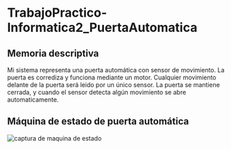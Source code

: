 # TrabajoPractico-Informatica2_PuertaAutomatica

## Memoria descriptiva

Mi sistema representa una puerta automática con sensor de movimiento. La puerta es corrediza y funciona mediante un motor. Cualquier movimiento delante de la puerta será leido por un único sensor. La puerta se mantiene cerrada, y cuando el sensor detecta algún movimiento se abre automaticamente.

## Máquina de estado de puerta automática

![captura de maquina de estado](https://user-images.githubusercontent.com/82234887/190162330-6e75c734-db36-4e67-b744-83177bda12d3.PNG)
